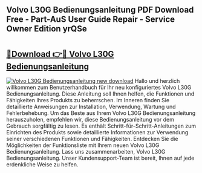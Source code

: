 ## Volvo L30G Bedienungsanleitung PDF Download Free - Part-AuS User Guide Repair - Service Owner Edition yrQSe

# <h2><a href="http://df4p0kb.blite.top/?on=Volvo+L30G+Bedienungsanleitung">🔗Download 👉🔴 Volvo L30G Bedienungsanleitung</a></h2>

[![Volvo L30G Bedienungsanleitung new download](https://i.imgur.com/lujVjoI.png)](http://df4p0kb.blite.top/?on=Volvo+L30G+Bedienungsanleitung)
Hallo und herzlich willkommen zum Benutzerhandbuch für Ihr neu konfiguriertes Volvo L30G Bedienungsanleitung. Diese Anleitung soll Ihnen helfen, die Funktionen und Fähigkeiten Ihres Produkts zu beherrschen. Im Inneren finden Sie detaillierte Anweisungen zur Installation, Verwendung, Wartung und Fehlerbehebung. Um das Beste aus Ihrem Volvo L30G Bedienungsanleitung herauszuholen, empfehlen wir, diese Bedienungsanleitung vor dem Gebrauch sorgfältig zu lesen. Es enthält Schritt-für-Schritt-Anleitungen zum Einrichten des Produkts sowie detaillierte Informationen zur Verwendung seiner verschiedenen Funktionen und Fähigkeiten. Entdecken Sie die Möglichkeiten der Funktionsliste mit Ihrem neuen Volvo L30G Bedienungsanleitung. Lass uns zusammenarbeiten, Volvo L30G Bedienungsanleitung. Unser Kundensupport-Team ist bereit, Ihnen auf jede erdenkliche Weise zu helfen.
